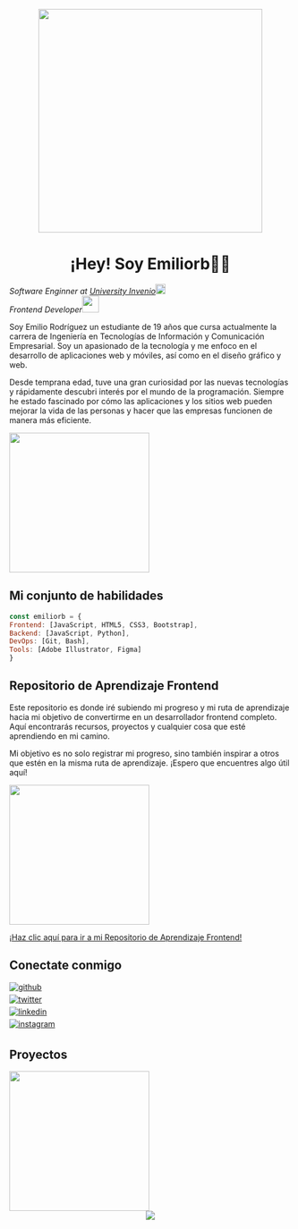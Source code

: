 <p align="center" width="300">
<img align="center" width="400" src="https://user-images.githubusercontent.com/131729985/234176548-3c2b3012-38a7-4c6a-9c49-c1fa5cf78849.png"/>
<h1 align="center"> ¡Hey! Soy Emiliorb👋🏼</h1>
</em></p>
<p><em>Software Enginner at <a href="https://uinvenio.ac.cr/">University Invenio</a><img src="https://www.svgrepo.com/show/405749/graduation-cap.svg" width="18"></br> Frontend Developer</a><img src="https://media.giphy.com/media/WUlplcMpOCEmTGBtBW/giphy.gif" width="30"> 
</em></p>

Soy Emilio Rodríguez un estudiante de 19 años que cursa actualmente la carrera de Ingeniería en Tecnologías de Información y Comunicación Empresarial. Soy un apasionado de la tecnología y me enfoco en el desarrollo de aplicaciones web y móviles, así como en el diseño gráfico y web.

Desde temprana edad, tuve una gran curiosidad por las nuevas tecnologías y rápidamente descubri interés por el mundo de la programación. Siempre he estado fascinado por cómo las aplicaciones y los sitios web pueden mejorar la vida de las personas y hacer que las empresas funcionen de manera más eficiente.

<img src="https://media.giphy.com/media/3ov9jNziFTMfzSumAw/giphy.gif" width="250">


## Mi conjunto de habilidades  
```js
const emiliorb = {
Frontend: [JavaScript, HTML5, CSS3, Bootstrap],
Backend: [JavaScript, Python],
DevOps: [Git, Bash],
Tools: [Adobe Illustrator, Figma]
}
```
## Repositorio de Aprendizaje Frontend

Este repositorio es donde iré subiendo mi progreso y mi ruta de aprendizaje hacia mi objetivo de convertirme en un desarrollador frontend completo. Aquí encontrarás recursos, proyectos y cualquier cosa que esté aprendiendo en mi camino.

Mi objetivo es no solo registrar mi progreso, sino también inspirar a otros que estén en la misma ruta de aprendizaje. ¡Espero que encuentres algo útil aquí!

<img src="https://media.giphy.com/media/iIqmM5tTjmpOB9mpbn/giphy.gif" width="250">

[¡Haz clic aquí para ir a mi Repositorio de Aprendizaje Frontend!](https://mi-sitio-web.com)

## Conectate conmigo <div>
<a href="https://github.com/Devemiliorb" target="_blank">
<img src=https://img.shields.io/badge/github-%2324292e.svg?&style=for-the-badge&logo=github&logoColor=white alt=github style="margin-bottom: 5px;" />
</a><br/>   
<a href="https://twitter.com/https://twitter.com/Emiliorb04" target="_blank">
<img src=https://img.shields.io/badge/twitter-%2300acee.svg?&style=for-the-badge&logo=twitter&logoColor=white alt=twitter style="margin-bottom: 5px;" />
</a><br/> 
<a href="https://linkedin.com/in/https://www.linkedin.com/in/emilio-rodriguez-brice%C3%B1o-850a6a26a?lipi=urn%3Ali%3Apage%3Ad_flagship3_profile_view_base_contact_details%3Bj%2BKnMGJ5Q6ijv06izAc6vg%3D%3D" target="_blank">
<img src=https://img.shields.io/badge/linkedin-%231E77B5.svg?&style=for-the-badge&logo=linkedin&logoColor=white alt=linkedin style="margin-bottom: 5px;" />
</a><br/>
<a href="https://instagram.com/https://www.instagram.com/_emiliorb/" target="_blank">
<img src=https://img.shields.io/badge/instagram-%23000000.svg?&style=for-the-badge&logo=instagram&logoColor=white alt=instagram style="margin-bottom: 5px;" />
</a> </div> 

## Proyectos
<img src="https://media.giphy.com/media/3o72FkiKGMGauydfyg/giphy.gif" width="250">

<div align="center">
<img src="https://komarev.com/ghpvc/?username=rishavanand&&style=flat-square" align="center" />
</div>  
